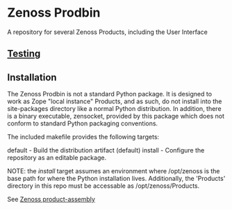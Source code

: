 # Zenoss Prodbin
A repository for several Zenoss Products, including the User Interface


## [Testing](tests/)


## Installation
The Zenoss Prodbin is not a standard Python package.  It is designed to work as Zope "local instance" Products, and as such, do not install into the site-packages directory like a normal Python distribution.  In addition, there is a binary executable, zensocket, provided by this package which does not conform to standard Python packaging conventions.

The included makefile provides the following targets:

   default - Build the distribution artifact (default)
   install - Configure the repository as an editable package.

NOTE: the *install* target assumes an environment where /opt/zenoss is the base path for where the Python installation lives.  Additionally, the 'Products' directory in this repo must be accessable as /opt/zenoss/Products.

See [Zenoss product-assembly](https://github.com/zenoss/product-assembly)

